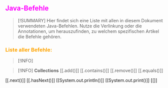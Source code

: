 ## <font color = "magenta">Java-Befehle</font>

>[!SUMMARY]
>Hier findet sich eine Liste mit allen in diesem Dokument verwendeten Java-Befehlen.
>Nutze die Verlinkung oder die Annotationen, um herauszufinden, zu welchem spezifischen Artikel die Befehle gehören.

### <font color = "orange">Liste aller Befehle:</font>
>[!INFO]
>

>[!INFO] **Collections**
>[[.add()]]
>[[.contains()]]
>[[.remove()]]
>[[.equals()]]

[[.next()]]
[[.hasNext()]]
[[System.out.println()]]
[[System.out.print()]]
[[]]